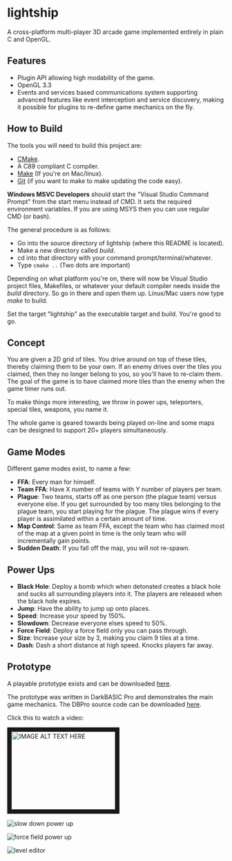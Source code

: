 lightship
=========
A cross-platform multi-player 3D arcade game implemented entirely in plain C 
and OpenGL.

Features
--------
+ Plugin API allowing high modability of the game.
+ OpenGL 3.3
+ Events and services based communications system supporting advanced features 
  like event interception and service discovery, making it possible for plugins 
  to re-define game mechanics on the fly.

How to Build
------------
The tools you will need to build this project are:
+ [CMake](http://www.cmake.org/).
+ A C89 compliant C compiler.
+ [Make](http://www.gnu.org/software/make/) (If you're on Mac/linux).
+ [Git](http://git-scm.com/) (if you want to make to make updating the code easy).

**Windows MSVC Developers** should start the "Visual Studio Command Prompt" from the
start menu instead of CMD. It sets the required environment variables. If you are
using MSYS then you can use regular CMD (or bash).

The general procedure is as follows:
+ Go into the source directory of lightship (where this README is located).
+ Make a new directory called *build*.
+ cd into that directory with your command prompt/terminal/whatever.
+ Type ```cmake ..``` (Two dots are important)

Depending on what platform you're on, there will now be Visual Studio project
files, Makefiles, or whatever your default compiler needs inside the *build*
directory. So go in there and open them up. Linux/Mac users now type *make* to build.

Set the target "lightship" as the executable target and build. You're good to go.

Concept
-------
You are given a 2D grid of tiles. You drive around on top of these tiles, 
thereby claiming them to be your own. If an enemy drives over the tiles you 
claimed, then they no longer belong to you, so you'll have to re-claim them. 
The goal of the game is to have claimed more tiles than the enemy when the game 
timer runs out.

To make things more interesting, we throw in power ups, teleporters, special 
tiles, weapons, you name it.

The whole game is geared towards being played on-line and some maps can be 
designed to support 20+ players simultaneously.

Game Modes
----------
Different game modes exist, to name a few:
+ **FFA**: Every man for himself.
+ **Team FFA**: Have X number of teams with Y number of players per team.
+ **Plague**: Two teams, starts off as one person (the plague team) versus 
  everyone else. If you get surrounded by too many tiles belonging to the 
  plague team, you start playing for the plague. The plague wins if every 
  player is assimilated within a certain amount of time.
+ **Map Control**: Same as team FFA, except the team who has claimed most of 
  the map at a given point in time is the only team who will incrementally gain 
  points.
+ **Sudden Death**: If you fall off the map, you will not re-spawn.

Power Ups
---------
+ **Black Hole**: Deploy a bomb which when detonated creates a black hole and 
  sucks all surrounding players into it. The players are released when the 
  black hole expires.
+ **Jump**: Have the ability to jump up onto places.
+ **Speed**: Increase your speed by 150%.
+ **Slowdown**: Decrease everyone elses speed to 50%.
+ **Force Field**: Deploy a force field only you can pass through.
+ **Size**: Increase your size by 3, making you claim 9 tiles at a time.
+ **Dash**: Dash a short distance at high speed. Knocks players far away.

Prototype
---------
A playable prototype exists and can be 
downloaded [here](http://forum.thegamecreators.com/?m=forum_view&t=195801&b=8).

The prototype was written in DarkBASIC Pro and demonstrates the main game 
mechanics. The DBPro source code can be downloaded [here](https://bitbucket.org/TheComet/lightship/downloads).

Click this to watch a video:

<a href="http://www.youtube.com/watch?feature=player_embedded&v=M-5yaHqDP8o
" target="_blank"><img src="http://img.youtube.com/vi/M-5yaHqDP8o/0.jpg" 
alt="IMAGE ALT TEXT HERE" width="240" height="180" border="10" /></a>

![slow down power up](http://i.imgur.com/euHzZuR.png)

![force field power up](http://i.imgur.com/VI9zm9F.png)

![level editor](http://i.imgur.com/SnlExXN.png)
